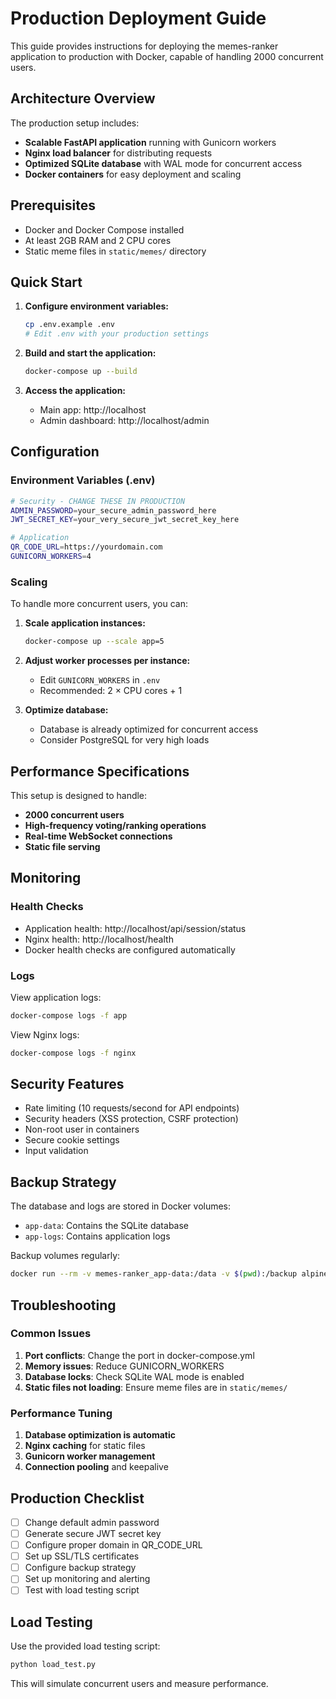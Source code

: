 # Production Deployment Guide

This guide provides instructions for deploying the memes-ranker application to production with Docker, capable of handling 2000 concurrent users.

## Architecture Overview

The production setup includes:

- **Scalable FastAPI application** running with Gunicorn workers
- **Nginx load balancer** for distributing requests
- **Optimized SQLite database** with WAL mode for concurrent access
- **Docker containers** for easy deployment and scaling

## Prerequisites

- Docker and Docker Compose installed
- At least 2GB RAM and 2 CPU cores
- Static meme files in `static/memes/` directory

## Quick Start

1. **Configure environment variables:**

   ```bash
   cp .env.example .env
   # Edit .env with your production settings
   ```

1. **Build and start the application:**

   ```bash
   docker-compose up --build
   ```

1. **Access the application:**

   - Main app: http://localhost
   - Admin dashboard: http://localhost/admin

## Configuration

### Environment Variables (.env)

```bash
# Security - CHANGE THESE IN PRODUCTION
ADMIN_PASSWORD=your_secure_admin_password_here
JWT_SECRET_KEY=your_very_secure_jwt_secret_key_here

# Application
QR_CODE_URL=https://yourdomain.com
GUNICORN_WORKERS=4
```

### Scaling

To handle more concurrent users, you can:

1. **Scale application instances:**

   ```bash
   docker-compose up --scale app=5
   ```

1. **Adjust worker processes per instance:**

   - Edit `GUNICORN_WORKERS` in `.env`
   - Recommended: 2 × CPU cores + 1

1. **Optimize database:**

   - Database is already optimized for concurrent access
   - Consider PostgreSQL for very high loads

## Performance Specifications

This setup is designed to handle:

- **2000 concurrent users**
- **High-frequency voting/ranking operations**
- **Real-time WebSocket connections**
- **Static file serving**

## Monitoring

### Health Checks

- Application health: http://localhost/api/session/status
- Nginx health: http://localhost/health
- Docker health checks are configured automatically

### Logs

View application logs:

```bash
docker-compose logs -f app
```

View Nginx logs:

```bash
docker-compose logs -f nginx
```

## Security Features

- Rate limiting (10 requests/second for API endpoints)
- Security headers (XSS protection, CSRF protection)
- Non-root user in containers
- Secure cookie settings
- Input validation

## Backup Strategy

The database and logs are stored in Docker volumes:

- `app-data`: Contains the SQLite database
- `app-logs`: Contains application logs

Backup volumes regularly:

```bash
docker run --rm -v memes-ranker_app-data:/data -v $(pwd):/backup alpine tar czf /backup/db-backup.tar.gz /data
```

## Troubleshooting

### Common Issues

1. **Port conflicts**: Change the port in docker-compose.yml
1. **Memory issues**: Reduce GUNICORN_WORKERS
1. **Database locks**: Check SQLite WAL mode is enabled
1. **Static files not loading**: Ensure meme files are in `static/memes/`

### Performance Tuning

1. **Database optimization is automatic**
1. **Nginx caching** for static files
1. **Gunicorn worker management**
1. **Connection pooling** and keepalive

## Production Checklist

- [ ] Change default admin password
- [ ] Generate secure JWT secret key
- [ ] Configure proper domain in QR_CODE_URL
- [ ] Set up SSL/TLS certificates
- [ ] Configure backup strategy
- [ ] Set up monitoring and alerting
- [ ] Test with load testing script

## Load Testing

Use the provided load testing script:

```bash
python load_test.py
```

This will simulate concurrent users and measure performance.
